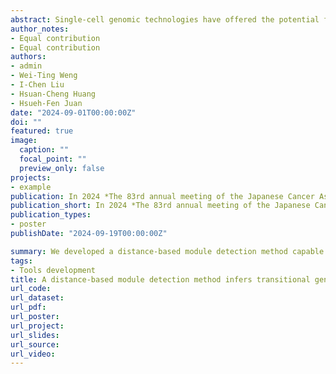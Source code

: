 ```yaml
---
abstract: Single-cell genomic technologies have offered the potential for uncovering gene modules, and discovering prospective drugs. While identifying signature gene sets has become popular in single-cell omics, module detection methods with transitional gene sets identification are still lacking. In this study, we introduce a distance-based module detection method, based on Pearson correlation coefficient matrix, with capacity of transitional gene set identification. We benchmark the method against current methods for module detection through calculating the ratio of modules corresponding to gene sets in Kyoto encyclopedia of genes and genomes pathway database. Next, we apply the method on dataset of 14 neuroblastoma patients, an embryonal malignancy cancer type in childhood, belonged to different cancer stages for revealing the stage transitional sets during cancer progression. Additionally, we reveal several drug candidates targeting the stage-transitional gene sets via drug repurposing, offering new treatment options for neuroblastoma. In summary, we present a distance-based gene module detection method capable of identifying transitional gene sets for further drug discovery analysis.
author_notes:
- Equal contribution
- Equal contribution
authors:
- admin
- Wei-Ting Weng
- I-Chen Liu
- Hsuan-Cheng Huang
- Hsueh-Fen Juan
date: "2024-09-01T00:00:00Z"
doi: ""
featured: true
image:
  caption: ""
  focal_point: ""
  preview_only: false
projects:
- example
publication: In 2024 *The 83rd annual meeting of the Japanese Cancer Association*
publication_short: In 2024 *The 83rd annual meeting of the Japanese Cancer Association*
publication_types:
- poster
publishDate: "2024-09-19T00:00:00Z"

summary: We developed a distance-based module detection method capable of revealing module dynamics and identifying transitional genes between cancer stages.
tags:
- Tools development
title: A distance-based module detection method infers transitional gene sets and drug discovery via single-cell RNA sequencing
url_code:
url_dataset:
url_pdf:
url_poster: 
url_project:
url_slides:
url_source:
url_video:
---
```

